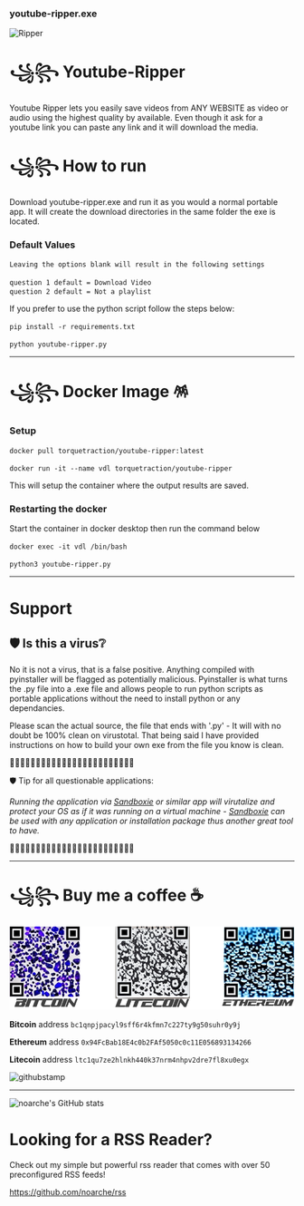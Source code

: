 ### youtube-ripper.exe

![Ripper](https://github.com/user-attachments/assets/dfc54db7-33c2-4403-ada1-0e8f11349c50)


# ꧁꧂  Youtube-Ripper

Youtube Ripper lets you easily save videos from ANY WEBSITE as video or audio using the highest quality by available. Even though it ask for a youtube link you can paste any link and it will download the media. 


# ꧁꧂  How to run

Download youtube-ripper.exe and run it as you would a normal portable app. It will create the download directories in the same folder the exe is located.

### Default Values

    Leaving the options blank will result in the following settings

    question 1 default = Download Video 
    question 2 default = Not a playlist

If you prefer to use the python script follow the steps below:

`pip install -r requirements.txt`

`python youtube-ripper.py`



-------------------------------------------------------------------
# ꧁꧂  Docker Image 🪅

### Setup

`docker pull torquetraction/youtube-ripper:latest`

`docker run -it --name vdl torquetraction/youtube-ripper`

This will setup the container where the output results are saved. 

### Restarting the docker 

Start the container in docker desktop then run the command below

`docker exec -it vdl /bin/bash`

`python3 youtube-ripper.py`

------------------------------------------------

# Support

## 🛡️ Is this a virus❔

No it is not a virus, that is a false positive. Anything compiled with pyinstaller will be flagged as potentially malicious. Pyinstaller is what turns the .py file into a .exe file and allows people to run python scripts as portable applications without the need to install python or any dependancies.  

Please scan the actual source, the file that ends with '.py' -  It will with no doubt be 100% clean on virustotal.  That being said I have provided instructions on how to build your own exe from the file you know is clean. 


🔻🔻🔻🔻🔻🔻🔻🔻🔻🔻🔻🔻🔻🔻🔻🔻🔻🔻🔻🔻🔻🔻🔻🔻

🛡️ Tip for all questionable applications: 

*Running the application via [Sandboxie](https://sandboxie-plus.com/downloads/) or similar app will virutalize and protect your OS as if it was running on a virtual machine - [Sandboxie](https://sandboxie-plus.com/downloads/) can be used with any application or installation package thus another great tool to have.* 

🔺🔺🔺🔺🔺🔺🔺🔺🔺🔺🔺🔺🔺🔺🔺🔺🔺🔺🔺🔺🔺🔺🔺🔺

-------------------------------------------------------------------

# ꧁꧂  Buy me a coffee ☕

![qrCode](https://raw.githubusercontent.com/noarche/cd-ripper/main/unrelated-ignore/CryptoQRcodes.png)

**Bitcoin** address `bc1qnpjpacyl9sff6r4kfmn7c227ty9g50suhr0y9j`


**Ethereum** address `0x94FcBab18E4c0b2FAf5050c0c11E056893134266`


**Litecoin** address `ltc1qu7ze2hlnkh440k37nrm4nhpv2dre7fl8xu0egx`

![githubstamp](https://github.com/user-attachments/assets/d7b584e2-ba2a-442c-8783-9acb3a4781a5)

-------------------------------------------------------------------

![noarche's GitHub stats](https://github-readme-stats.vercel.app/api?username=noarche&show_icons=true&theme=transparent)

# Looking for a RSS Reader?

Check out my simple but powerful rss reader that comes with over 50 preconfigured RSS feeds! 

https://github.com/noarche/rss
